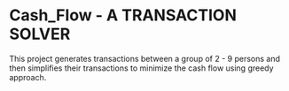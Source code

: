 # Cash_Flow - A TRANSACTION SOLVER

This project generates transactions between a group of 2 - 9 persons and then simplifies their transactions to minimize the cash flow using greedy approach.
